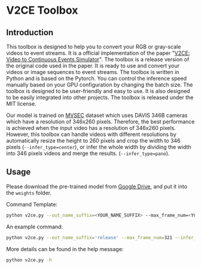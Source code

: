 # V2CE Toolbox

## Introduction

This toolbox is designed to help you to convert your RGB or gray-scale videos to event streams. It is a official implementation of the paper "[V2CE: Video to Continuous Events Simulator](https://arxiv.org/abs/2309.08891)". The toolbox is a release version of the original code used in the paper. It is ready to use and convert your videos or image sequences to event streams. The toolbox is written in Python and is based on the Pytorch. You can control the inference speed manually based on your GPU configuration by changing the batch size. The toolbox is designed to be user-friendly and easy to use. It is also designed to be easily integrated into other projects. The toolbox is released under the MIT license.

Our model is trained on [MVSEC](https://daniilidis-group.github.io/mvsec/) dataset which uses DAVIS 346B cameras which have a resolution of 346x260 pixels. Therefore, the best performance is achieved when the input video has a resolution of 346x260 pixels. However, this toolbox can handle videos with different resolutions by automatically resize the height to 260 pixels and crop the width to 346 pixels (`--infer_type=center`), or infer the whole width by dividing the width into 346 pixels videos and merge the results. (`--infer_type=pano`).

## Usage

Please download the pre-trained model from [Google Drive](https://drive.google.com/file/d/1-aC6CTGZgAZk3snANZ46FAGNkPzu_Scw/view?usp=sharing), and put it into the `weights` folder.


Command Template:

```bash
python v2ce.py --out_name_suffix=<YOUR_NAME_SUFFIX> --max_frame_num=<YOUR_DESIRED_MAX_INFERENCE_FRAME_NUMBER> --infer_type=<center/pano> -i '<YOUR_INPUT_VIDEO_PATH>' -b 4 --write_event_frame_video -l info
```

An example command:

```bash
python v2ce.py --out_name_suffix='release' --max_frame_num=321 --infer_type=center -i '/tsukimi/v2ce-project/video_for_test/dash-cam-test-video.mp4' -b 4 --write_event_frame_video -l info
```

More details can be found in the help message:

```bash
python v2ce.py -h
```

